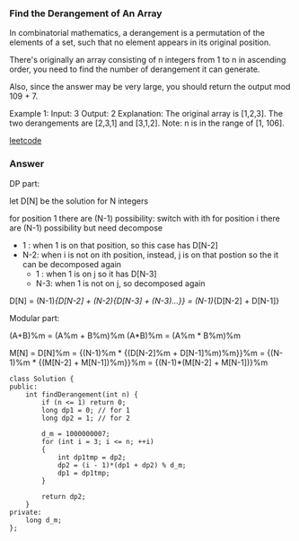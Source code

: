 ### Find the Derangement of An Array
In combinatorial mathematics, a derangement is a permutation of the elements of a set, such that no element appears in its original position.

There's originally an array consisting of n integers from 1 to n in ascending order, you need to find the number of derangement it can generate.

Also, since the answer may be very large, you should return the output mod 109 + 7.

Example 1:
Input: 3
Output: 2
Explanation: The original array is [1,2,3]. The two derangements are [2,3,1] and [3,1,2].
Note:
n is in the range of [1, 106].

[leetcode](https://leetcode.com/problems/find-the-derangement-of-an-array/description/)

### Answer
DP part:

let D[N] be the solution for N integers

for position 1 there are (N-1) possibility: switch with ith
for position i there are (N-1) possibility but need decompose
* 1  : when 1 is on that position, so this case has D[N-2]
* N-2: when i is not on ith position, instead, j is on that postion so the it can be decomposed again
	* 1 : when 1 is on j so it has D[N-3]
	* N-3: when 1 is not on j, so decomposed again

D[N] = (N-1)*{D[N-2] + (N-2){D[N-3] + (N-3)...}}
     = (N-1)*{D[N-2] + D[N-1]}

Modular part:

(A+B)%m = (A%m + B%m)%m
(A\*B)%m = (A%m \* B%m)%m

M[N] = D[N]%m
	 = {(N-1)%m \* {(D[N-2]%m + D[N-1]%m)%m}}%m
	 = {(N-1)%m \* {(M[N-2] + M[N-1])%m}}%m
	 = {(N-1)\*(M[N-2] + M[N-1])}%m

	class Solution {
	public:
	    int findDerangement(int n) {
	        if (n <= 1) return 0;
	        long dp1 = 0; // for 1
	        long dp2 = 1; // for 2
	        
	        d_m = 1000000007;
	        for (int i = 3; i <= n; ++i)
	        {
	            int dp1tmp = dp2;
	            dp2 = (i - 1)*(dp1 + dp2) % d_m;
	            dp1 = dp1tmp;
	        }
	        
	        return dp2;
	    }
	private:
	    long d_m;
	};
